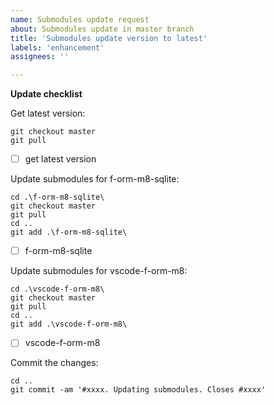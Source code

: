 ```yaml
---
name: Submodules update request
about: Submodules update in master branch
title: 'Submodules update version to latest'
labels: 'enhancement'
assignees: ''

---
```


**Update checklist**

Get latest version:

```shell
git checkout master
git pull
```

- [ ] get latest version

Update submodules for f-orm-m8-sqlite:

```shell
cd .\f-orm-m8-sqlite\
git checkout master
git pull
cd ..
git add .\f-orm-m8-sqlite\
```

- [ ] f-orm-m8-sqlite

Update submodules for vscode-f-orm-m8:

```shell
cd .\vscode-f-orm-m8\
git checkout master
git pull
cd ..
git add .\vscode-f-orm-m8\
```

- [ ] vscode-f-orm-m8

Commit the changes: 

```shell
cd ..
git commit -am '#xxxx. Updating submodules. Closes #xxxx'
```